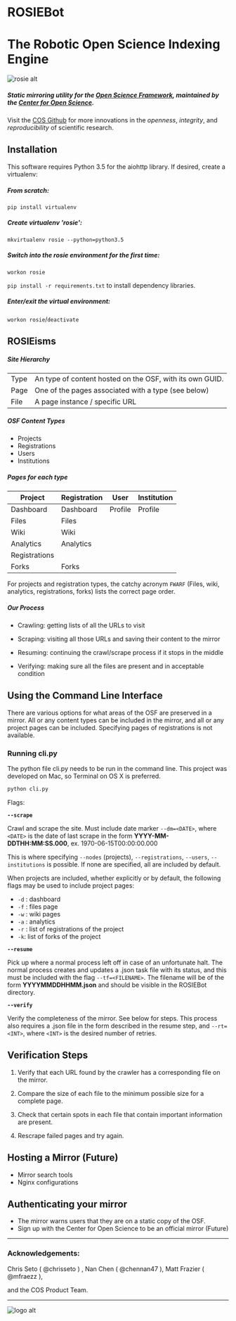 # ROSIEBot
# The Robotic Open Science Indexing Engine


![rosie alt](https://cloud.githubusercontent.com/assets/15851093/16431535/109ac052-3d4f-11e6-9218-e7a457898492.png '"Eight legged wonder: 
Crawling, enduring, facing,
Despite childish fears!"  - Unknown')


##### Static mirroring utility for the [Open Science Framework](osf.io), maintained by     the [Center for Open Science](cos.io).
  Visit the [COS Github](https://github.com/CenterForOpenScience/) for more innovations in   the *openness*, *integrity*, and *reproducibility* of scientific research.

## Installation

This software requires Python 3.5 for the aiohttp library. If desired, create a virtualenv:

##### From scratch:

`pip install virtualenv`

##### Create virtualenv 'rosie':

`mkvirtualenv rosie --python=python3.5`

##### Switch into the rosie environment for the first time:

`workon rosie`

`pip install -r requirements.txt` to install dependency libraries.

##### Enter/exit the virtual environment:

`workon rosie`/`deactivate`


## ROSIEisms

##### Site Hierarchy
|                   |                                                                   |
|-------------------|-------------------------------------------------------------------|
| Type              | An type of content hosted on the OSF, with its own GUID.          |
| Page              | One of the pages associated with a type (see below)               |
| File              | A page instance / specific URL                                    |


##### OSF Content Types

- Projects
- Registrations
- Users
- Institutions

##### Pages for each type

| Project       | Registration | User    | Institution |
|---------------|--------------|---------|-------------|
|Dashboard      | Dashboard    | Profile | Profile     |
| Files         | Files        |
| Wiki          | Wiki         |
| Analytics     | Analytics    |
| Registrations |              |
| Forks         | Forks        |

For projects and registration types, the catchy acronym `FWARF` (Files, wiki, analytics, registrations, forks) lists the correct page order.

##### Our Process
- Crawling: getting lists of all the URLs to visit


- Scraping: visiting all those URLs and saving their content to the mirror


- Resuming: continuing the crawl/scrape process if it stops in the middle


- Verifying: making sure all the files are present and in acceptable condition


## Using the Command Line Interface

There are various options for what areas of the OSF are preserved in a mirror. All or any content types can be included in the mirror, and all or any project pages can be included. Specifying pages of registrations is not available.

### Running cli.py

The python file cli.py needs to be run in the command line. This project was developed on Mac, so Terminal on OS X is preferred. 

```bash
python cli.py
```

Flags:

**`--scrape`**

Crawl and scrape the site. Must include date marker `--dm=<DATE>`, where `<DATE>` is the date of last scrape in the form **YYYY-MM-DDTHH:MM:SS.000**, ex. 1970-06-15T00:00:00.000

This is where specifying `--nodes` (projects), `--registrations`, `--users`, `--institutions` is possible. If none are specified, all are included by default.

When projects are included, whether explicitly or by default, the following flags may be used to include project pages:

- `-d` : dashboard
- `-f` : files page
- `-w` : wiki pages
- `-a` : analytics
- `-r` : list of registrations of the project
- `-k`: list of forks of the project

**`--resume`**

Pick up where a normal process left off in case of an unfortunate halt. The normal process creates and updates a .json task file with its status, and this must be included with the flag `--tf=<FILENAME>`. The filename will be of the form **YYYYMMDDHHMM.json** and should be visible in the ROSIEBot directory. 

**`--verify`**

Verify the completeness of the mirror. See below for steps. This process also requires a .json file in the form described in the resume step, and `--rt=<INT>`, where `<INT>` is the desired number of retries. 


## Verification Steps

1. Verify that each URL found by the crawler has a corresponding file on the mirror.


2. Compare the size of each file to the minimum possible size for a complete page.


3. Check that certain spots in each file that contain important information are present.


4. Rescrape failed pages and try again.

## Hosting a Mirror (Future)
- Mirror search tools
- Nginx configurations

## Authenticating your mirror
- The mirror warns users that they are on a static copy of the OSF.
- Sign up with the Center for Open Science to be an official mirror (Future)


-----------

### Acknowledgements:

Chris Seto ( @chrisseto ) , Nan Chen ( @chennan47 ), Matt Frazier ( @mfraezz ), 

and the COS Product Team.

-----------


![logo alt](https://cloud.githubusercontent.com/assets/15851093/16454893/79287ad8-3de0-11e6-9080-b90ac6ea16d4.png "'Beep boop', says Rosie.")

